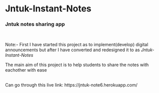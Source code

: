# Jntuk-Instant-Notes
<h3>Jntuk notes sharing app</h3><br>
<p>Note:- First I have started this project as to implement(develop) digital announcements but after I have converted and redesigned it to as <i>Jntuk-Instant-Notes</i></p>
<p>The main aim of this project is to help students to share the notes with eachother with ease</p><br>
Can go through this live link: https://jntuk-note6.herokuapp.com/

